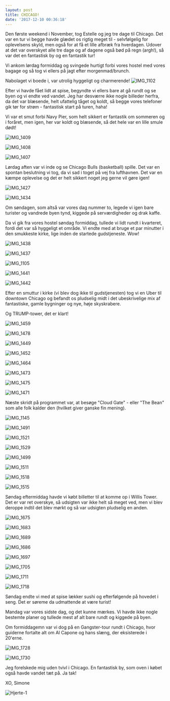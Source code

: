 ```yaml
---
layout: post
title: CHICAGO!
date: '2017-12-10 00:36:18'
---
```



Den første weekend i November, tog Estelle og jeg tre dage til Chicago.
Det var en tur vi begge havde glædet os rigtig meget til - selvfølgelig for oplevelsens skyld, men også for at få et lille afbræk fra hverdagen. 
Udover at det var overskyet alle tre dage og af dagene også bød på regn (argh!), så var det en fantastisk by og en fantastik tur!

Vi ankom lørdag formiddag og svingede hurtigt forbi vores hostel med vores bagage og så tog vi ellers på jagt efter morgenmad/brunch. 

Nabolaget vi boede i, var utrolig hyggeligt og charmerende!
![IMG_1102](/simonejakobsen.dk/images/2017/12/IMG_1102.JPG)

Efter vi havde fået lidt at spise, begyndte vi ellers bare at gå rundt og se byen og vi endte ved vandet. Jeg har desværre ikke nogle billeder herfra, da det var blæsende, helt ufattelig tåget og koldt, så begge vores telefoner gik tør for strøm - fantastisk start på turen, haha! 

Vi var et smut forbi Navy Pier, som helt sikkert er fantastik om sommeren og i foråret, men igen, her var koldt og blæsende, så det hele var en lille smule dødt! 

![IMG_1409](/simonejakobsen.dk/images/2017/12/IMG_1409.JPG)

![IMG_1408](/simonejakobsen.dk/images/2017/12/IMG_1408.JPG)

![IMG_1407](/simonejakobsen.dk/images/2017/12/IMG_1407.JPG)

Lørdag aften var vi inde og se Chicago Bulls (basketball) spille. Det var en spontan beslutning vi tog, da vi sad i toget på vej fra lufthavnen. Det var en kæmpe oplevelse og det er helt sikkert noget jeg gerne vil gøre igen!

![IMG_1427](/simonejakobsen.dk/images/2017/12/IMG_1427.JPG)

![IMG_1434](/simonejakobsen.dk/images/2017/12/IMG_1434.JPG)

Om søndagen, som altså var vores dag nummer to, legede vi igen bare turister og vandrede byen tynd, kiggede på serværdigheder og drak kaffe. 

Da vi gik fra vores hostel søndag formiddag, tullede vi lidt rundt i kvarteret, fordi det var så hyggeligt et område. Vi endte med at bruge et par minutter i den smukkeste kirke, lige inden de startede gudstjeneste. Wow!

![IMG_1438](/simonejakobsen.dk/images/2017/12/IMG_1438.JPG)

![IMG_1437](/simonejakobsen.dk/images/2017/12/IMG_1437.JPG)

![IMG_1105](/simonejakobsen.dk/images/2017/12/IMG_1105.JPG)

![IMG_1441](/simonejakobsen.dk/images/2017/12/IMG_1441.JPG)

![IMG_1442](/simonejakobsen.dk/images/2017/12/IMG_1442.JPG)

Efter en smuttur i kirke (vi blev dog ikke til gudstjenesten) tog vi en Uber til downtown Chicago og befandt os pludselig midt i det ubeskrivelige mix af fantastiske, gamle bygninger og nye, høje skyskrabere. 

Og TRUMP-tower, det er klart!

![IMG_1459](/simonejakobsen.dk/images/2017/12/IMG_1459.JPG)

![IMG_1478](/simonejakobsen.dk/images/2017/12/IMG_1478.JPG)

![IMG_1449](/simonejakobsen.dk/images/2017/12/IMG_1449.JPG)

![IMG_1452](/simonejakobsen.dk/images/2017/12/IMG_1452.JPG)

![IMG_1464](/simonejakobsen.dk/images/2017/12/IMG_1464.JPG)

![IMG_1473](/simonejakobsen.dk/images/2017/12/IMG_1473.JPG)

![IMG_1475](/simonejakobsen.dk/images/2017/12/IMG_1475.JPG)

![IMG_1471](/simonejakobsen.dk/images/2017/12/IMG_1471.JPG)

Næste skridt på programmet var, at besøge "Cloud Gate" - eller "The Bean" som alle folk kalder den (hvilket giver ganske fin mening). 

![IMG_1145](/simonejakobsen.dk/images/2017/12/IMG_1145.JPG)

![IMG_1491](/simonejakobsen.dk/images/2017/12/IMG_1491.JPG)

![IMG_1521](/simonejakobsen.dk/images/2017/12/IMG_1521.JPG)

![IMG_1529](/simonejakobsen.dk/images/2017/12/IMG_1529.JPG)

![IMG_1499](/simonejakobsen.dk/images/2017/12/IMG_1499.JPG)

![IMG_1511](/simonejakobsen.dk/images/2017/12/IMG_1511.JPG)

![IMG_1518](/simonejakobsen.dk/images/2017/12/IMG_1518.JPG)

![IMG_1515](/simonejakobsen.dk/images/2017/12/IMG_1515.JPG)

Søndag eftermiddag havde vi købt billetter til at komme op i Willis Tower. 
Det er var ret overskye, så udsigten var ikke helt så meget ved, men vi blev deroppe indtil det blev mørkt og så var udsigten pludselig en anden. 

![IMG_1675](/simonejakobsen.dk/images/2017/12/IMG_1675.JPG)

![IMG_1683](/simonejakobsen.dk/images/2017/12/IMG_1683.JPG)

![IMG_1689](/simonejakobsen.dk/images/2017/12/IMG_1689.JPG)

![IMG_1686](/simonejakobsen.dk/images/2017/12/IMG_1686.JPG)

![IMG_1697](/simonejakobsen.dk/images/2017/12/IMG_1697.JPG)

![IMG_1705](/simonejakobsen.dk/images/2017/12/IMG_1705.JPG)

![IMG_1711](/simonejakobsen.dk/images/2017/12/IMG_1711.JPG)

![IMG_1718](/simonejakobsen.dk/images/2017/12/IMG_1718.JPG)

Søndag endte vi med at spise lækker sushi og efterfølgende på hovedet i seng. 
Det er søreme da udmattende at være turist!

Mandag var vores sidste dag, og det kunne mærkes. Vi havde ikke nogle bestemte planer og tullede mest af alt bare rundt og kiggede på byen. 

Om formiddagemn var vi dog på en Gangster-tour rundt i Chicago, hvor guiderne fortalte alt om Al Capone og hans slæng, der eksisterede i 20'erne. 

![IMG_1728](/simonejakobsen.dk/images/2017/12/IMG_1728.JPG)

![IMG_1730](/simonejakobsen.dk/images/2017/12/IMG_1730.JPG)

Jeg forelskede mig uden tvivl i Chicago. En fantastisk by, som oven i købet også havde vandet tæt på. Ja tak!

XO, Simone

![Hjerte-1](/simonejakobsen.dk/images/2017/12/Hjerte-1.jpg)
